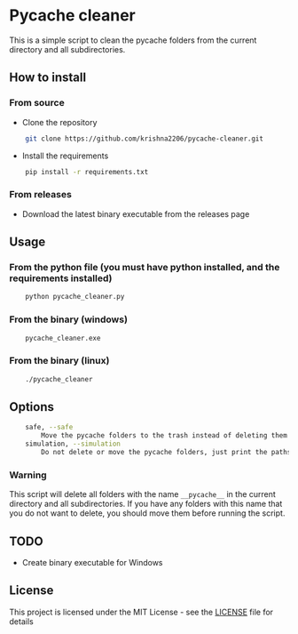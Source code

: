 # Pycache cleaner

This is a simple script to clean the pycache folders from the current directory and all subdirectories.

## How to install

### From source

- Clone the repository

```bash
    git clone https://github.com/krishna2206/pycache-cleaner.git
```

- Install the requirements

```bash
    pip install -r requirements.txt
```

### From releases

- Download the latest binary executable from the releases page

## Usage

### From the python file (you must have python installed, and the requirements installed)

```bash
    python pycache_cleaner.py
```

### From the binary (windows)

```cmd
    pycache_cleaner.exe
```

### From the binary (linux)

```bash
    ./pycache_cleaner
```

## Options

```bash
    safe, --safe
        Move the pycache folders to the trash instead of deleting them.
    simulation, --simulation
        Do not delete or move the pycache folders, just print the paths.
```

### Warning

This script will delete all folders with the name `__pycache__` in the current directory and all subdirectories. If you have any folders with this name that you do not want to delete, you should move them before running the script.

## TODO

- Create binary executable for Windows

## License

This project is licensed under the MIT License - see the [LICENSE](LICENSE) file for details
